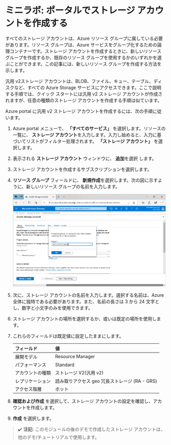 ﻿# ミニラボ: ポータルでストレージ アカウントを作成する

すべてのストレージ アカウントは、Azure リソース グループに属している必要があります。リソース グループは、Azure サービスをグループ化するための論理コンテナーです。ストレージ アカウントを作成するときに、新しいリソース グループを作成するか、既存のリソース グループを使用するかのいずれかを選ぶことができます。この記事には、新しいリソース グループを作成する方法を示します。

汎用 v2ストレージ アカウントは、BLOB、ファイル、キュー、テーブル、ディスクなど、すべての Azure Storage サービスにアクセスできます。ここで説明する手順では、クイック スタートには汎用 v2 ストレージ アカウントが作成されますが、任意の種類のストレージ アカウントを作成する手順は似ています。

Azure portal に汎用 v2 ストレージ アカウントを作成するには、次の手順に従います。

1. Azure portal メニューで、 **「すべてのサービス」** を選択します。リソースの一覧に、 **ストレージ アカウント**を入力します。入力し始めると、入力に基づいてリストがフィルター処理されます。 **「ストレージ アカウント」** を選択します。

1. 表示される **ストレージ アカウント** ウィンドウに、 **追加**を選択 します。

1. ストレージ アカウントを作成するサブスクリプションを選択します。

1. **リソース グループ** フィールドに、 **新規作成**を選択します。次の図に示すように、新しいリソース グループの名前を入力します。

    ![ポータルでリソース グループを作成する方法を示すスクリーンショット](../../Linked_Image_Files/create-resource-group-for-storage.png)

1. 次に、ストレージ アカウントの名前を入力します。選択する名前は、Azure 全体に独特である必要があります。また、名前の長さは 3 から 24 文字とし、数字と小文字のみを使用できます。

1. ストレージ アカウントの場所を選択するか、或いは既定の場所を使用します。

1. これらのフィールドは既定値に設定したままにします。

    | フィールド| 値|
    | :--- | :--- |
    | 展開モデル| Resource Manager|
    | パフォーマンス| Standard|
    | アカウントの種類| ストレージ V2(汎用 v2)|
    | レプリケーション| 読み取りアクセス geo 冗長ストレージ (RA - GRS)|
    | アクセス階層| ホット|

1. **確認および作成** を選択して、ストレージ アカウントの設定を確認し、アカウントを作成します。

1. **作成** を選択します。

>:heavy_check_mark: **注記:** このモジュールの後のデモで作成したストレージ アカウントは、他のデモ/チュートリアルで使用します。
